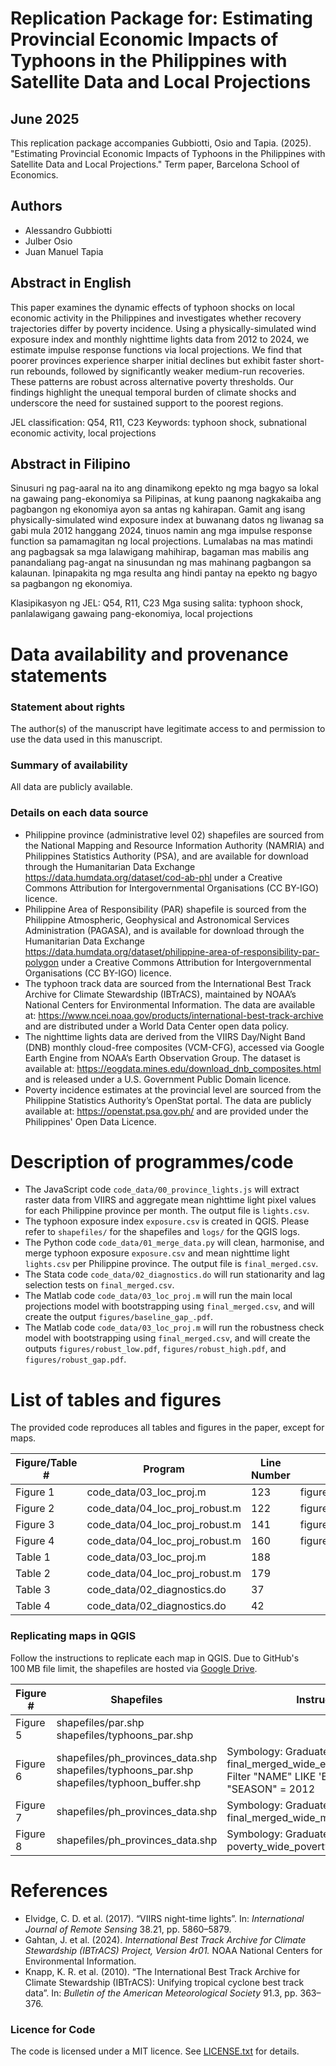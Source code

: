 
# Replication Package for: Estimating Provincial Economic Impacts of Typhoons in the Philippines with Satellite Data and Local Projections
## June 2025

This replication package accompanies Gubbiotti, Osio and Tapia. (2025). "Estimating Provincial Economic Impacts of Typhoons in the Philippines with Satellite Data and Local Projections." Term paper, Barcelona School of Economics.

## Authors

- Alessandro Gubbiotti
- Julber Osio
- Juan Manuel Tapia

## Abstract in English

This paper examines the dynamic effects of typhoon shocks on local economic activity in the Philippines and investigates whether recovery trajectories differ by poverty incidence. Using a physically-simulated wind exposure index and monthly nighttime lights data from 2012 to 2024, we estimate impulse response functions via local projections. We find that poorer provinces experience sharper initial declines but exhibit faster short-run rebounds, followed by significantly weaker medium-run recoveries. These patterns are robust across alternative poverty thresholds. Our findings highlight the unequal temporal burden of climate shocks and underscore the need for sustained support to the poorest regions.

JEL classification: Q54, R11, C23
Keywords: typhoon shock, subnational economic activity, local projections

## Abstract in Filipino

Sinusuri ng pag-aaral na ito ang dinamikong epekto ng mga bagyo sa lokal na gawaing pang-ekonomiya sa Pilipinas, at kung paanong nagkakaiba ang pagbangon ng ekonomiya ayon sa antas ng kahirapan. Gamit ang isang physically-simulated wind exposure index at buwanang datos ng liwanag sa gabi mula 2012 hanggang 2024, tinuos namin ang mga impulse response function sa pamamagitan ng local projections. Lumalabas na mas matindi ang pagbagsak sa mga lalawigang mahihirap, bagaman mas mabilis ang panandaliang pag-angat na sinusundan ng mas mahinang pagbangon sa kalaunan. Ipinapakita ng mga resulta ang hindi pantay na epekto ng bagyo sa pagbangon ng ekonomiya.

Klasipikasyon ng JEL: Q54, R11, C23
Mga susing salita: typhoon shock, panlalawigang gawaing pang-ekonomiya, local projections

# Data availability and provenance statements
### Statement about rights

The author(s) of the manuscript have legitimate access to and permission to use the data used in this manuscript.

### Summary of availability

All data are publicly available.

### Details on each data source

- Philippine province (administrative level 02) shapefiles are sourced from the National Mapping and Resource Information Authority (NAMRIA) and Philippines Statistics Authority (PSA), and are available for download through the Humanitarian Data Exchange https://data.humdata.org/dataset/cod-ab-phl under a Creative Commons Attribution for Intergovernmental Organisations (CC BY-IGO) licence.
- Philippine Area of Responsibility (PAR) shapefile is sourced from the Philippine Atmospheric, Geophysical and Astronomical Services Administration (PAGASA), and is available for download through the Humanitarian Data Exchange https://data.humdata.org/dataset/philippine-area-of-responsibility-par-polygon under a Creative Commons Attribution for Intergovernmental Organisations (CC BY-IGO) licence.
- The typhoon track data are sourced from the International Best Track Archive for Climate Stewardship (IBTrACS), maintained by NOAA’s National Centers for Environmental Information. The data are available at: https://www.ncei.noaa.gov/products/international-best-track-archive and are distributed under a World Data Center open data policy.
- The nighttime lights data are derived from the VIIRS Day/Night Band (DNB) monthly cloud-free composites (VCM-CFG), accessed via Google Earth Engine from NOAA’s Earth Observation Group. The dataset is available at: https://eogdata.mines.edu/download_dnb_composites.html and is released under a U.S. Government Public Domain licence.
- Poverty incidence estimates at the provincial level are sourced from the Philippine Statistics Authority’s OpenStat portal. The data are publicly available at: https://openstat.psa.gov.ph/ and are provided under the Philippines' Open Data Licence.

# Description of programmes/code

- The JavaScript code `code_data/00_province_lights.js` will extract raster data from VIIRS and aggregate mean nighttime light pixel values for each Philippine province per month. The output file is `lights.csv`.
- The typhoon exposure index `exposure.csv` is created in QGIS. Please refer to `shapefiles/` for the shapefiles and `logs/` for the QGIS logs.
- The Python code `code_data/01_merge_data.py` will clean, harmonise, and merge typhoon exposure `exposure.csv` and mean nighttime light `lights.csv` per Philippine province. The output file is `final_merged.csv`.
- The Stata code `code_data/02_diagnostics.do` will run stationarity and lag selection tests on `final_merged.csv`.
- The Matlab code `code_data/03_loc_proj.m` will run the main local projections model with bootstrapping using `final_merged.csv`, and will create the output `figures/baseline_gap_.pdf`.
- The Matlab code `code_data/03_loc_proj.m` will run the robustness check model with bootstrapping using `final_merged.csv`, and will create the outputs `figures/robust_low.pdf`, `figures/robust_high.pdf`, and `figures/robust_gap.pdf`.

# List of tables and figures

The provided code reproduces all tables and figures in the paper, except for maps.

| Figure/Table #    | Program                  | Line Number | Output file                      |
|-------------------|--------------------------|-------------|----------------------------------|
| Figure 1           | code_data/03_loc_proj.m    |    123         | figures/baseline_gap_.pdf                 |
| Figure 2           | code_data/04_loc_proj_robust.m | 122          | figures/robust_low.pdf                     |
| Figure 3           | code_data/04_loc_proj_robust.m| 141        | figures/robust_high.pdf                      |
| Figure 4          | code_data/04_loc_proj_robust.m           |    160         | figures/robust_gap.pdf                                 |
| Table 1          | code_data/03_loc_proj.m      |     188        |                     |
| Table 2          | code_data/04_loc_proj_robust.m      |     179        |            |
| Table 3 | code_data/02_diagnostics.do | 37 ||
| Table 4 | code_data/02_diagnostics.do | 42 ||

### Replicating maps in QGIS

Follow the instructions to replicate each map in QGIS. Due to GitHub's 100 MB file limit, the shapefiles are hosted via [Google Drive](https://drive.google.com/drive/folders/11GgqhcmOCRf0_KXZKGaxJTAt8-RPA1fh?usp=sharing).


| Figure # | Shapefiles | Instructions |
|-------------------|--------------------------|----------------------------------|
| Figure 5 | shapefiles/par.shp shapefiles/typhoons_par.shp | |
| Figure 6 | shapefiles/ph_provinces_data.shp shapefiles/typhoons_par.shp shapefiles/typhoon_buffer.shp | Symbology: Graduated final_merged_wide_exposure_2012_12. Filter "NAME" LIKE 'BOPHA' AND "SEASON" = 2012 |
| Figure 7 | shapefiles/ph_provinces_data.shp | Symbology: Graduated final_merged_wide_mean_lights_2018_01 |
| Figure 8 | shapefiles/ph_provinces_data.shp | Symbology: Graduated poverty_wide_poverty_2018 |

# References

- Elvidge, C. D. et al. (2017). “VIIRS night-time lights”. In: *International Journal of Remote Sensing* 38.21, pp. 5860–5879.
- Gahtan, J. et al. (2024). *International Best Track Archive for Climate Stewardship (IBTrACS) Project, Version 4r01.* NOAA National Centers for Environmental Information.
- Knapp, K. R. et al. (2010). “The International Best Track Archive for Climate Stewardship (IBTrACS): Unifying tropical cyclone best track data”. In: *Bulletin of the American Meteorological Society* 91.3, pp. 363–376.

### Licence for Code

The code is licensed under a MIT licence. See [LICENSE.txt](LICENSE.txt) for details.
